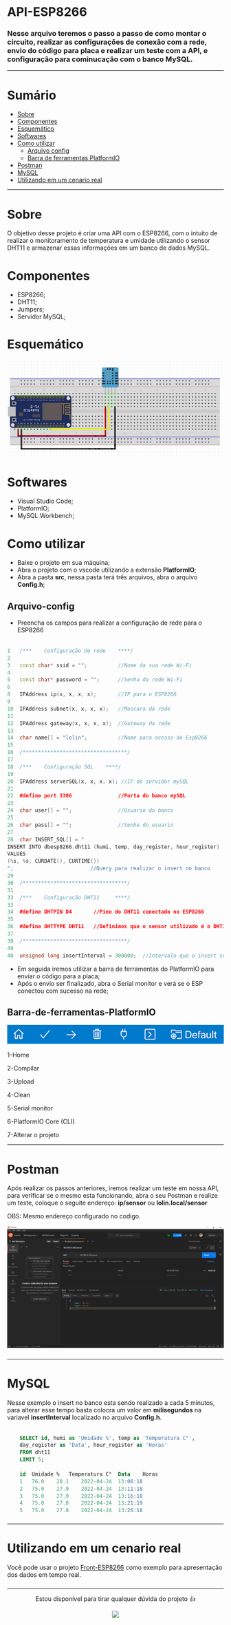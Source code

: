 # API-ESP8266

### Nesse arquivo teremos o passo a passo de como montar o circuito, realizar as configurações de conexão com a rede, envio do código para placa e realizar um teste com a API, e configuração para cominucação com o banco MySQL.
___

# Sumário

* [Sobre](#Sobre)
* [Componentes](#Componentes)
* [Esquemático](#Esquemático)
* [Softwares](#Softwares)
* [Como utilizar](#Como-utilizar)
    * [Arquivo config](#Arquivo-config)
    * [Barra de ferramentas PlatformIO](#Barra-de-ferramentas-PlatformIO)
* [Postman](#Postman)
* [MySQL](#MySQL)
* [Utilizando em um cenario real](#Utilizando-em-um-cenario-rea)
___
# Sobre
<p> O objetivo desse projeto é criar uma API com o ESP8266, com o intuito de realizar o monitoramento de temperatura e umidade utilizando o sensor DHT11 e armazenar essas informações em um banco de dados MySQL.</p>

# Componentes
+ ESP8266;
+ DHT11;
+ Jumpers;
+ Servidor MySQL;

# Esquemático

<div align="center">
<img src="./img/esquematico.PNG">
</div>

# Softwares
+ Visual Studio Code;
+ PlatformIO;
+ MySQL Workbench;

# Como utilizar

+ Baixe o projeto em sua máquina;
+ Abra o projeto com o vscode utilizando a extensão <b>PlatformIO</b>;
+ Abra a pasta <b>src</b>, nessa pasta terá três arquivos, abra o arquivo <b>Config.h</b>;

## Arquivo-config

+ <p> Preencha os campos para realizar a configuração de rede para o ESP8266 </p>

```c++

1   /***    Configuração de rede    ****/
2
3   const char* ssid = "";          //Nome da sua rede Wi-Fi
4   
5   const char* password = "";      //Senha da rede Wi-Fi
6   
8   IPAddress ip(x, x, x, x);       //IP para o ESP8266
9   
10  IPAddress subnet(x, x, x, x);   //Mascara da rede
11  
12  IPAddress gateway(x, x, x, x);  //Gateway da rede
13
14  char name[] = "lolin";          //Nome para acesso do Esp8266
15
16  /**********************************/
17
18  /***    Configuração SQL    ****/
19
20  IPAddress serverSQL(x, x, x, x); //IP do servidor mySQL
21  
22  #define port 3306               //Porta do banco mySQL
23
24  char user[] = "";               //Usuario do banco
25  
26  char pass[] = "";               //Senha do usuario
27  
28  char INSERT_SQL[] = "
INSERT INTO dbesp8266.dht11 (humi, temp, day_register, hour_register) 
VALUES 
(%s, %s, CURDATE(), CURTIME())
";                         //Query para realizar o insert no banco
29
30  /**********************************/
31
33  /***    Configuração DHT11     ****/
33
34  #define DHTPIN D4       //Pino do DHT11 conectado no ESP8266
35
36  #define DHTTYPE DHT11   //Definimos que o sensor utilizado é o DHT11
37
38  /**********************************/
49
40  unsigned long insertInterval = 300000;  //Intervalo que o insert sera executado
```

+ Em seguida iremos utilizar a barra de ferramentas do PlatformIO para enviar o código para a placa;
+ Após o envio ser finalizado, abra o Serial monitor e verá se o ESP conectou com sucesso na rede;

## Barra-de-ferramentas-PlatformIO

<div align="center">

<img src="./img/platformio-toolbar.png" >

</div>

1-Home

2-Compilar

3-Upload

4-Clean

5-Serial monitor

6-PlatformIO Core (CLI)

7-Alterar o projeto
___

# Postman

<p>Após realizar os passos anteriores, iremos realizar um teste em nossa API, para verificar se o mesmo esta funcionando, abra o seu Postman e realize um teste, coloque o seguite endereço: 
<b>ip/sensor</b> ou <b>lolin.local/sensor</b>

OBS: Mesmo endereço configurado no codigo.

</p>

<img src="./img/postman.png" >

###
___

# MySQL

<p>Nesse exemplo o insert no banco esta sendo realizado a cada 5 minutos, para alterar esse tempo basta colocra um valor em <b>milisegundos</b> na variavel <b>insertInterval</b> localizado no arquivo <b>Config.h</b>.

```sql

    SELECT id, humi as 'Umidade %', temp as 'Temperatura C°',
    day_register as 'Data', hour_register as 'Horas'
    FROM dht11 
    LIMIT 5;

	id	Umidade %	Temperatura C°	Data	Horas
	1	76.0	28.1	2022-04-24	13:06:18
	2	75.0	27.9	2022-04-24	13:11:18
	3	75.0	27.9	2022-04-24	13:16:18
	4	75.0	27.8	2022-04-24	13:21:19
	5	75.0	27.8	2022-04-24	13:26:18
```

### 
___

# Utilizando em um cenario real

<p>Você pode usar o projeto <a href="https://github.com/viniciosAnhas/Front-ESP8266" target="_blank"> Front-ESP8266</a> como exemplo para apresentação dos dados em tempo real.</p>

###
___

 <div align="center">

<p>Estou disponível para tirar qualquer dúvida do projeto 👍</p>

   <a href="https://www.linkedin.com/in/vinicios-moraes-anhas-199478160/" target="_blank"> <img src="https://img.shields.io/badge/-LinkedIn-%230077B5?style=for-the-badge&logo=linkedin&logoColor=white"> </a> 
   
</div>